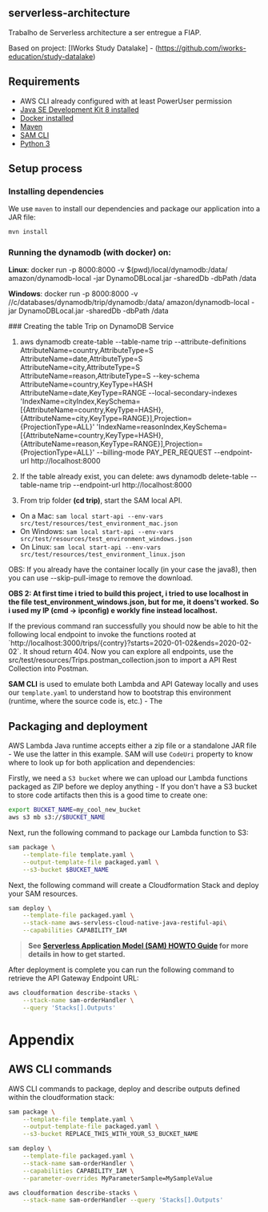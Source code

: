## serverless-architecture
Trabalho de Serverless architecture a ser entregue a FIAP.

Based on project: [IWorks Study Datalake] - (https://github.com/iworks-education/study-datalake)

## Requirements

* AWS CLI already configured with at least PowerUser permission
* [Java SE Development Kit 8 installed](http://www.oracle.com/technetwork/java/javase/downloads/jdk8-downloads-2133151.html)
* [Docker installed](https://www.docker.com/community-edition)
* [Maven](https://maven.apache.org/install.html)
* [SAM CLI](https://github.com/awslabs/aws-sam-cli)
* [Python 3](https://docs.python.org/3/)

## Setup process

### Installing dependencies

We use `maven` to install our dependencies and package our application into a JAR file:

```bash
mvn install
```

### Running the dynamodb (with docker) on:
<p>
 <b>Linux</b>: docker run -p 8000:8000 -v $(pwd)/local/dynamodb:/data/ amazon/dynamodb-local -jar DynamoDBLocal.jar -sharedDb -dbPath /data
</p>
<p>
<b>Windows</b>: docker run -p 8000:8000 -v //c/databases/dynamodb/trip/dynamodb:/data/ amazon/dynamodb-local -jar DynamoDBLocal.jar -sharedDb -dbPath /data
</p>
### Creating the table Trip on DynamoDB Service

1. aws dynamodb create-table --table-name trip --attribute-definitions AttributeName=country,AttributeType=S AttributeName=date,AttributeType=S AttributeName=city,AttributeType=S AttributeName=reason,AttributeType=S --key-schema AttributeName=country,KeyType=HASH AttributeName=date,KeyType=RANGE --local-secondary-indexes 'IndexName=cityIndex,KeySchema=[{AttributeName=country,KeyType=HASH},{AttributeName=city,KeyType=RANGE}],Projection={ProjectionType=ALL}' 'IndexName=reasonIndex,KeySchema=[{AttributeName=country,KeyType=HASH},{AttributeName=reason,KeyType=RANGE}],Projection={ProjectionType=ALL}' --billing-mode PAY_PER_REQUEST --endpoint-url http://localhost:8000

2. If the table already exist, you can delete: aws dynamodb delete-table --table-name trip --endpoint-url http://localhost:8000


3. From trip folder <b>(cd trip)</b>, start the SAM local API.
 - On a Mac: `sam local start-api --env-vars src/test/resources/test_environment_mac.json`
 - On Windows: `sam local start-api --env-vars src/test/resources/test_environment_windows.json`
 - On Linux: `sam local start-api --env-vars src/test/resources/test_environment_linux.json`
 
 <p>
 OBS:  If you already have the container locally (in your case the java8), then you can use --skip-pull-image to remove the download.
 </p>
 <p>
 <b>OBS 2: At first time i tried to build this project, i tried to use localhost in the file test_environment_windows.json, but for me, it doens't worked. So i used my IP (cmd -> ipconfig) e workly fine instead localhost.</b>
</p>
If the previous command ran successfully you should now be able to hit the following local endpoint to
invoke the functions rooted at `http://localhost:3000/trips/{contry}?starts=2020-01-02&ends=2020-02-02`.
It shoud return 404. Now you can explore all endpoints, use the src/test/resources/Trips.postman_collection.json to import a API Rest Collection into Postman.

**SAM CLI** is used to emulate both Lambda and API Gateway locally and uses our `template.yaml` to
understand how to bootstrap this environment (runtime, where the source code is, etc.) - The


## Packaging and deployment

AWS Lambda Java runtime accepts either a zip file or a standalone JAR file - We use the latter in
this example. SAM will use `CodeUri` property to know where to look up for both application and
dependencies:

Firstly, we need a `S3 bucket` where we can upload our Lambda functions packaged as ZIP before we
deploy anything - If you don't have a S3 bucket to store code artifacts then this is a good time to
create one:

```bash
export BUCKET_NAME=my_cool_new_bucket
aws s3 mb s3://$BUCKET_NAME
```

Next, run the following command to package our Lambda function to S3:

```bash
sam package \
    --template-file template.yaml \
    --output-template-file packaged.yaml \
    --s3-bucket $BUCKET_NAME
```

Next, the following command will create a Cloudformation Stack and deploy your SAM resources.

```bash
sam deploy \
    --template-file packaged.yaml \
    --stack-name aws-servless-cloud-native-java-restiful-api\
    --capabilities CAPABILITY_IAM
```

> **See [Serverless Application Model (SAM) HOWTO Guide](https://github.com/awslabs/serverless-application-model/blob/master/HOWTO.md) for more details in how to get started.**

After deployment is complete you can run the following command to retrieve the API Gateway Endpoint URL:

```bash
aws cloudformation describe-stacks \
    --stack-name sam-orderHandler \
    --query 'Stacks[].Outputs'
```

# Appendix

## AWS CLI commands

AWS CLI commands to package, deploy and describe outputs defined within the cloudformation stack:

```bash
sam package \
    --template-file template.yaml \
    --output-template-file packaged.yaml \
    --s3-bucket REPLACE_THIS_WITH_YOUR_S3_BUCKET_NAME

sam deploy \
    --template-file packaged.yaml \
    --stack-name sam-orderHandler \
    --capabilities CAPABILITY_IAM \
    --parameter-overrides MyParameterSample=MySampleValue

aws cloudformation describe-stacks \
    --stack-name sam-orderHandler --query 'Stacks[].Outputs'
```
